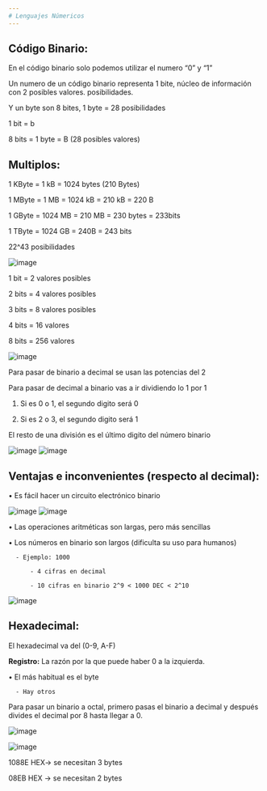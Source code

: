 ```yaml
---
# Lenguajes Númericos
---
```


## Código Binario:

En el código binario solo podemos utilizar el numero “0” y “1”

Un numero de un código binario representa 1 bite, núcleo de información con 2 posibles valores. posibilidades. 

Y un byte son 8 bites, 1 byte = 28 posibilidades

1 bit = b

8 bits = 1 byte = B (28 posibles valores)


## Multiplos:

1 KByte = 1 kB = 1024 bytes (210 Bytes)

1 MByte = 1 MB = 1024 kB = 210 kB = 220 B

1 GByte = 1024 MB = 210 MB = 230 bytes = 233bits

1 TByte = 1024 GB = 240B = 243 bits

22^43 posibilidades 

![image](https://github.com/QuimMontane/J25-programmig-Quim/assets/144990948/84d0b7f7-eb3c-423a-8bbf-37c7036ccf11)

1 bit = 2 valores posibles


2 bits = 4 valores posibles

3 bits = 8 valores posibles

4 bits = 16 valores

8 bits = 256 valores 

![image](https://github.com/QuimMontane/J25-programmig-Quim/assets/144990948/3563b64f-8cf1-4ae8-b68b-fd3d4b1a1f1e)


Para pasar de binario a decimal se usan las potencias del 2

Para pasar de decimal a binario vas a ir dividiendo lo 1 por 1

  1)	Si es 0 o 1, el segundo digito será 0
  
  2)	Si es 2 o 3, el segundo digito será 1

El resto de una división es el último digito del número binario

![image](https://github.com/QuimMontane/J25-programmig-Quim/assets/144990948/5cf2f06f-6f5e-47be-bbd2-7cd8c576e017)
![image](https://github.com/QuimMontane/J25-programmig-Quim/assets/144990948/52420e1c-3d9b-4183-bcc3-7d70a9e4a332)

## Ventajas e inconvenientes (respecto al decimal):

  •	Es fácil hacer un circuito electrónico binario 

![image](https://github.com/QuimMontane/J25-programmig-Quim/assets/144990948/237292f3-6ee8-4526-a880-3ca9180aad9b)
![image](https://github.com/QuimMontane/J25-programmig-Quim/assets/144990948/c333c2d6-b2f3-468e-90e8-9397f27fedc6)

  •	Las operaciones aritméticas son largas, pero más sencillas
  
  •	Los números en binario son largos (dificulta su uso para humanos)
  
      - Ejemplo: 1000
      
          - 4 cifras en decimal
          
          - 10 cifras en binario 2^9 < 1000 DEC < 2^10

![image](https://github.com/QuimMontane/J25-programmig-Quim/assets/144990948/3dcc7f02-03a5-4ac7-b09b-a13f8ca9802a)


## Hexadecimal:

El hexadecimal va del (0-9, A-F)

**Registro:** La razón por la que puede haber 0 a la izquierda.

  •	El más habitual es el byte
  
      - Hay otros
      
Para pasar un binario a octal, primero pasas el binario a decimal y después divides el decimal por 8 hasta llegar a 0.  

![image](https://github.com/QuimMontane/J25-programmig-Quim/assets/144990948/1983c0e4-3459-4b4b-8568-f9b354245136)

![image](https://github.com/QuimMontane/J25-programmig-Quim/assets/144990948/66c0f2f1-2f99-4280-a3ca-6ff8d70dc5a6)

1088E HEX-> se necesitan 3 bytes

08EB HEX -> se necesitan 2 bytes
